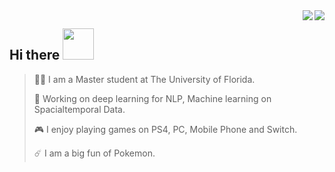 <img align="right" src="https://github-readme-stats.vercel.app/api?username=danielqingz&?count_private=true&show_icons=true&theme=vue" />

<img align="right" src="https://github-readme-stats.vercel.app/api/top-langs/?username=danielqingz&layout=compact&show_icons=true&theme=vue" />


<h2> Hi there <img src="https://media.giphy.com/media/mGcNjsfWAjY5AEZNw6/giphy.gif" width="50"></h2>


> <p align='left'>🙋‍♂️ I am a Master student at The University of Florida. </p>
> 
> <p align='left'>🔭 Working on deep learning for NLP, Machine learning on Spacialtemporal Data.</p>
> 
> <p align='left'>🎮 I enjoy playing games on PS4, PC, Mobile Phone and Switch. </p>
> 
> <p align='left'>☄️ I am a big fun of Pokemon. </p>
